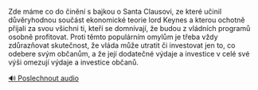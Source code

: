 
Zde máme co do činění s bajkou o Santa Clausovi, ze které učinil důvěryhodnou součást ekonomické teorie lord Keynes a kterou ochotně přijali za svou všichni ti, kteří se domnívají, že budou z vládních programů osobně profitovat. Proti těmto populárním omylům je třeba vždy zdůrazňovat skutečnost, že vláda může utratit či investovat jen to, co odebere svým občanům, a že její dodatečné výdaje a investice v celé své výši omezují výdaje a investice občanů.

[🔊 Poslechnout audio](/data/7-paragraphs/audio/chapter_147/para_003-Zde-mme-co-do-inn-s-bajkou-o-Santa-Clausovi-z.mp3)
